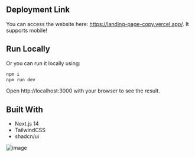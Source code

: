 ## Deployment Link
You can access the website here: https://landing-page-copy.vercel.app/. It supports mobile!

## Run Locally
Or you can run it locally using:
```bash
npm i
npm run dev
```
Open http://localhost:3000 with your browser to see the result.

## Built With
- Next.js 14
- TailwindCSS
- shadcn/ui

![image](https://github.com/user-attachments/assets/37b940ce-9d6b-426d-99d3-1ed7f25106f5)
